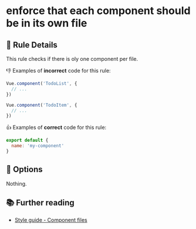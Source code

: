 # enforce that each component should be in its own file

## :book: Rule Details

This rule checks if there is oly one component per file.

:-1: Examples of **incorrect** code for this rule:

```js
Vue.component('TodoList', {
  // ...
})

Vue.component('TodoItem', {
  // ...
})
```

:+1: Examples of **correct** code for this rule:

```js
export default {
  name: 'my-component'
}
```

## :wrench: Options

Nothing.

## :books: Further reading

- [Style guide - Component files](https://vuejs.org/v2/style-guide/#Component-files-strongly-recommended)
